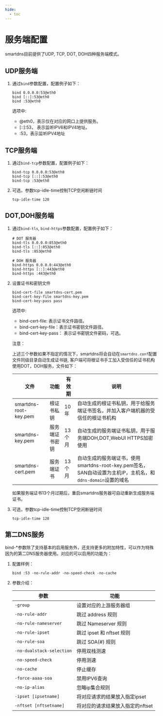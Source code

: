 ```yaml
---
hide:
  - toc
---
```


# 服务端配置

smartdns目前提供了UDP, TCP, DOT, DOH四种服务端模式。

## UDP服务端

1. 通过`bind`参数配置，配置例子如下：

    ```shell
    bind 0.0.0.0:53@eth0
    bind [::]:53@eth0
    bind :53@eth0
    ```

    选项中:

    * @eth0，表示仅在对应的网口上提供服务。
    * [::]:53， 表示监听IPV6和IPV4地址。
    * :53，表示监听IPV4地址

## TCP服务端

1. 通过`bind-tcp`参数配置，配置例子如下：

    ```shell
    bind-tcp 0.0.0.0:53@eth0
    bind-tcp [::]:53@eth0
    bind-tcp :53@eth0
    ```

1. 可选，参数tcp-idle-time控制TCP空闲断链时间

    ```shell
    tcp-idle-time 120
    ```

## DOT,DOH服务端

1. 通过`bind-tls`, `bind-https`参数配置，配置例子如下：

    ```shell
    # DOT 服务器
    bind-tls 0.0.0.0:853@eth0
    bind-tls [::]:853@eth0
    bind-tls :853@eth0

    # DOH 服务器
    bind-https 0.0.0.0:443@eth0
    bind-https [::]:443@eth0
    bind-https :443@eth0

    ```

1. 设置证书和密钥文件

    ```shell
    bind-cert-file smartdns-cert.pem
    bind-cert-key-file smartdns-key.pem
    bind-cert-key-pass pass
    ```

    选项中:

    * bind-cert-file: 表示证书文件路径。
    * bind-cert-key-file：表示证书密钥文件路径。
    * bind-cert-key-pass： 表示证书密钥文件密码，可选。

    注意：

    上述三个参数如果不指定的情况下，smartdns将会自动在`smartdns.conf`配置文件同级目录自动生成证书链, 客户端可将根证书手工加入受信任的证书机构使用DOT，DOH服务，文件如下：
    
    文件|功能|有效期|说明
    --|--|--|--
    smartdns-root-key.pem|根证书私钥|10年|自动生成的根证书私钥，用于给服务端证书签名，并加入客户端机器的受信任的根证书机构
    smartdns-key.pem|服务端证书密钥|13个月|自动生成的服务端证书私钥，用于服务端DOH,DOT,WebUI HTTPS加密使用
    smartdns-cert.pem|服务端证书|13个月|自动生成的服务端证书，使用smartdns-root-key.pem签名，SAN自动设置为主机IP，主机名，和`ddns-domain`设置的域名

    如果服务端证书13个月过期后，重启smartdns服务器可自动重新生成服务端证书。


1. 可选，参数tcp-idle-time控制TCP空闲断链时间

    ```shell
    tcp-idle-time 120
    ```

## 第二DNS服务

bind-*参数除了支持基本的启用服务外，还支持更多的附加特性，可以作为特殊因为的第二DNS服务器使用。对应的可以启用的功能为：

1. 配置样例：

    ```shell
    bind :53 -no-rule-addr -no-speed-check -no-cache
    ```

1. 参数介绍：

    |参数|功能|
    |---|---|
    |`-group`|设置对应的上游服务器组|
    |`-no-rule-addr`|跳过 address 规则|
    |`-no-rule-nameserver`|跳过 Nameserver 规则|
    |`-no-rule-ipset`|跳过 ipset 和 nftset 规则|
    |`-no-rule-soa`|跳过 SOA(#) 规则|
    |`-no-dualstack-selection`|停用双栈测速|
    |`-no-speed-check`|停用测速|
    |`-no-cache`|停止缓存|
    |`-force-aaaa-soa`|禁用IPV6查询|
    |`-no-ip-alias`|忽略ip集合规则|
    |`-ipset [ipsetname]`|将对应请求的结果放入指定ipset|
    |`-nftset [nftsetname]`|将对应的请求结果放入指定的nftset|
